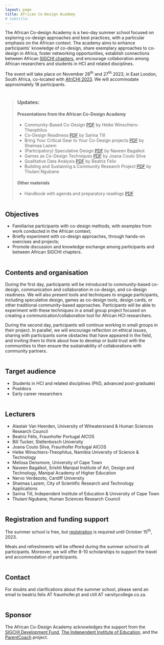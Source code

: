 ```yaml
---
layout: page
title: African Co-Design Academy
# subtitle: 
---
```


The African Co-design Academy is a two-day summer school focused on exploring co-design approaches and best practices, with a particular emphasis on the African context. The academy aims to enhance participants' knowledge of co-design, share exemplary approaches to co-design in Africa, foster networking opportunities, establish connections between African [SIGCHI chapters](https://sigchi.org/chapters/), and encourage collaboration among African researchers and students in HCI and related disciplines.

The event will take place on November 26<sup>th</sup> and 27<sup>th</sup> 2023, in East London, South Africa, co-located with [AfriCHI 2023](https://africhi2023.org/). We will accommodate approximately 18 participants.<br/><br/>

> ### Updates: 
> #### Presentations from the African Co-Design Academy
> - Community-Based Co-Design [PDF](/files/Community-BasedCo-Design.pdf) by Heike Winschiers-Theophilus
> - Co-Design Readiness [PDF](/files/Co-DesignReadiness.pdf) by Sarina Till
> - Bring Your Critical Gear to Your Co-Design projects [PDF](/files/BringYourCriticalGear.pdf) by Shaimaa Lazem
> - (Participatory) Speculative Design [PDF](/files/ParticipatorySpeculativeDesign.pdf) by Naveen Bagalkot
> - Games as Co-Design Techniques [PDF](/files/GamesAsCo-DesignTechniques.pdf) by Joana Couto Silva
> - Qualitative Data Analysis [PDF](/files/QualitativeDataAnalysis.pdf) by Beatriz Félix
> - Building and Sustaining a Community Research Project [PDF](/files/BuildingAndSustainingACommunity.pdf) by Thulani Ngubane
> #### Other materials
> - Handbook with agenda and preparatory readings [PDF](/files/Handbook.pdf)
<br/><br/>

## Objectives

- Familiarise participants with co-design methods, with examples from work conducted in the African context;
- Briefly experiment with co-design approaches, through hands-on exercises and projects;
- Promote discussion and knowledge exchange among participants and between African SIGCHI chapters.<br/><br/>


## Contents and organisation

During the first day, participants will be introduced to community-based co-design, communication and collaboration in co-design, and co-design readiness. We will also present tools and techniques to engage participants, including speculative design, games as co-design tools, design cards, or other traditional community-based approaches. Participants will be able to experiment with these techniques in a small group project focused on creating a communication/collaboration tool for African HCI researchers. 

During the second day, participants will continue working in small groups in their project. In parallel, we will encourage reflection on ethical issues, sharing with participants some obstacles that have appeared in the field, and inviting them to think about how to develop or build trust with the communities to then ensure the sustainability of collaborations with community partners.<br/><br/>


## Target audience

- Students in HCI and related disciplines (PhD, advanced post-graduate)
- Postdocs
- Early career researchers<br/><br/>


## Lecturers

- Alastair Van Heerden, University of Witwatersrand & Human Sciences Research Council
- Beatriz Félix, Fraunhofer Portugal AICOS
- Bill Tucker, Stellenbosch University
- Joana Couto Silva, Fraunhofer Portugal AICOS
- Heike Winschiers-Theophilus, Namibia University of Science & Technology
- Melissa Densmore, University of Cape Town
- Naveen Bagalkot, Srishti Manipal Institute of Art, Design and Technology, Manipal Academy of Higher Education
- Nervo Verdezoto, Cardiff University
- Shaimaa Lazem, City of Scientific Research and Technology Applications
- Sarina Till, Independent Institute of Education & University of Cape Town
- Thulani Ngubane, Human Sciences Research Council<br/><br/>


## Registration and funding support

The summer school is free, but [registration](https://forms.gle/utuAmGL9yYgbFZg87) is required until October 15<sup>th</sup>, 2023. 

Meals and refreshments will be offered during the summer school to all participants. Moreover, we will offer 8-10 scholarships to support the travel and accommodation of participants.<br/><br/>


## Contact
For doubts and clarifications about the summer school, please send an email to beatriz.felix AT fraunhofer.pt and ctill AT varsitycollege.co.za.<br/><br/>


## Sponsor
The African Co-Design Academy acknowledges the support from the [SIGCHI Development Fund](https://sigchi.org/resources/sigchi-development-fund/), [The Independent Institute of Education](https://www.iie.ac.za/), and the [ParentCoach](https://parentcoach.projects.fraunhofer.pt) project.<br/><br/>